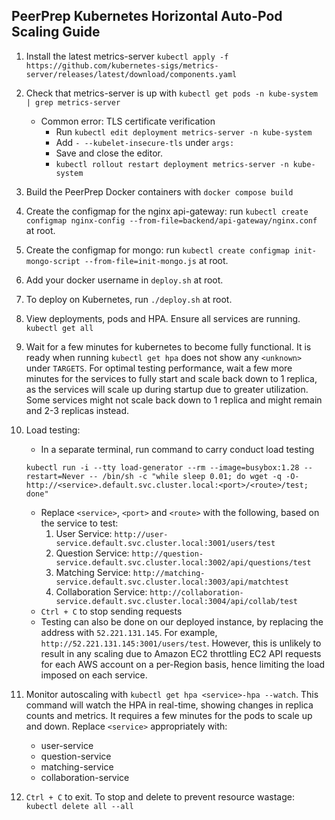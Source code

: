 ## PeerPrep Kubernetes Horizontal Auto-Pod Scaling Guide

1. Install the latest metrics-server
`kubectl apply -f https://github.com/kubernetes-sigs/metrics-server/releases/latest/download/components.yaml`

2. Check that metrics-server is up with `kubectl get pods -n kube-system | grep metrics-server`
    * Common error: TLS certificate verification
      * Run `kubectl edit deployment metrics-server -n kube-system`
      * Add `- --kubelet-insecure-tls` under `args:`
      * Save and close the editor.
      * `kubectl rollout restart deployment metrics-server -n kube-system`

3. Build the PeerPrep Docker containers with `docker compose build`
4. Create the configmap for the nginx api-gateway: run `kubectl create configmap nginx-config --from-file=backend/api-gateway/nginx.conf` at root.
5. Create the configmap for mongo: run `kubectl create configmap init-mongo-script --from-file=init-mongo.js` at root.
6. Add your docker username in `deploy.sh` at root.
7. To deploy on Kubernetes, run `./deploy.sh` at root.
8. View deployments, pods and HPA. Ensure all services are running. `kubectl get all`
9. Wait for a few minutes for kubernetes to become fully functional. It is ready when running `kubectl get hpa` does not show any `<unknown>` under `TARGETS`. For optimal testing performance, wait a few more minutes for the services to fully start and scale back down to 1 replica, as the services will scale up during startup due to greater utilization. Some services might not scale back down to 1 replica and might remain and 2-3 replicas instead.
10. Load testing: 
    * In a separate terminal, run command to carry conduct load testing
    ```
    kubectl run -i --tty load-generator --rm --image=busybox:1.28 --restart=Never -- /bin/sh -c "while sleep 0.01; do wget -q -O- http://<service>.default.svc.cluster.local:<port>/<route>/test; done"
    ```
    * Replace `<service>`, `<port>` and `<route>` with the following, based on the service to test:
      1. User Service: `http://user-service.default.svc.cluster.local:3001/users/test`
      2. Question Service: `http://question-service.default.svc.cluster.local:3002/api/questions/test`
      3. Matching Service: `http://matching-service.default.svc.cluster.local:3003/api/matchtest`
      4. Collaboration Service: `http://collaboration-service.default.svc.cluster.local:3004/api/collab/test`
    * `Ctrl + C` to stop sending requests
    * Testing can also be done on our deployed instance, by replacing the address with `52.221.131.145`. For example, `http://52.221.131.145:3001/users/test`. However, this is unlikely to result in any scaling due to Amazon EC2 throttling EC2 API requests for each AWS account on a per-Region basis, hence limiting the load imposed on each service.

11. Monitor autoscaling with `kubectl get hpa <service>-hpa --watch`. This command will watch the HPA in real-time, showing changes in replica counts and metrics. It requires a few minutes for the pods to scale up and down. Replace `<service>` appropriately with:
    * user-service
    * question-service
    * matching-service
    * collaboration-service

12. `Ctrl + C` to exit. To stop and delete to prevent resource wastage: `kubectl delete all --all`
